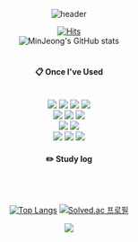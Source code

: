 <div align="center"> 

![header](https://capsule-render.vercel.app/api?type=waving&color=FFCF0D&height=150&section=header&text=Mingguriguri&fontColor=ffffff&fontSize=70&animation=fadeIn&fontAlignY=35)

[![Hits](https://hits.seeyoufarm.com/api/count/incr/badge.svg?url=https%3A%2F%2Fgithub.com%2Fgjbae1212%2Fhit-counter)](https://hits.seeyoufarm.com)     
![MinJeong's GitHub stats](https://github-readme-stats.vercel.app/api?username=Mingguriguri&show_icons=true&theme=radical)
 <br/>
 <br/>
  
####  :clipboard: Once I've Used 
  
 <br/>

<img src="https://img.shields.io/badge/Django-092E20?style=for-the-badge&logo=Django&logoColor=white">
<img src="https://img.shields.io/badge/Python-3776AB?style=for-the-badge&logo=Python&logoColor=white">
<img src="https://img.shields.io/badge/Spring-6DB33F?style=for-the-badge&logo=Spring&logoColor=white">
<img src="https://img.shields.io/badge/JAVA-007396?style=for-the-badge&logo=Java&logoColor=white"><br>
<img src="https://img.shields.io/badge/JavaScript-F7DF1E?style=for-the-badge&logo=JavaScript&logoColor=white">
<img src="https://img.shields.io/badge/HTML5-E34F26?style=for-the-badge&logo=HTML5&logoColor=white">
<img src="https://img.shields.io/badge/CSS3-1572B6?style=for-the-badge&logo=CSS3&logoColor=white"> <br>
<img src="https://img.shields.io/badge/Eclipse-2C2255?style=for-the-badge&logo=Eclipse%20IDE&logoColor=white">
<img src="https://img.shields.io/badge/VisualStudioCode-007ACC?style=for-the-badge&logo=Visual-Studio-Code%20IDE&logoColor=white"><br>
<!--<img src="https://img.shields.io/badge/MySQL-4479A1?style=for-the-badge&logo=MySQL&logoColor=white">
<img src="https://img.shields.io/badge/Oracle-F80000?style=for-the-badge&logo=Oracle&logoColor=white"> -->
<img src="https://img.shields.io/badge/aws-232F3E?style=for-the-badge&logo=Amazon aws&logoColor=white">
<img src="https://img.shields.io/badge/github-181717?style=for-the-badge&logo=github&logoColor=white">
<img src="https://img.shields.io/badge/Bitbucket-0052CC?style=for-the-badge&logo=Bitbucket&logoColor=white"
<img src="https://img.shields.io/badge/VSCode-007ACC?style=for-the-badge&logo=VisualStudioCode&logoColor=white">


   <br/>
 <!--([뱃지 커스텀 사이트 : https://shields.io/category/coverage](https://simpleicons.org/))-->
 
#### :pencil2: Study log
 
  <br/><br/>
  
[![Top Langs](https://github-readme-stats.vercel.app/api/top-langs/?username=Mingguriguri&layout=compact)](https://github.com/anuraghazra/github-readme-stats)
[![Solved.ac
프로필](http://mazassumnida.wtf/api/v2/generate_badge?boj=merrong925)](https://solved.ac/merrong925)

<img src="https://capsule-render.vercel.app/api?type=waving&color=FFCF0D&height=150&section=footer" />
